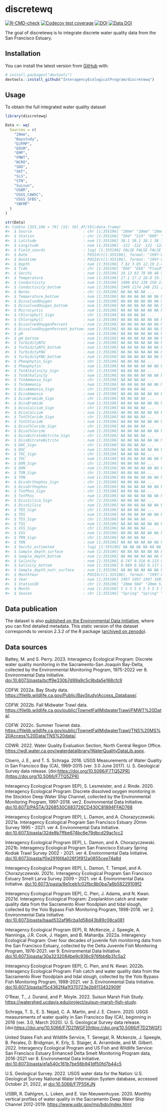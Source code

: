 
<!-- README.md is generated from README.Rmd. Please edit that file -->

# discretewq

<!-- badges: start -->

[![R-CMD-check](https://github.com/InteragencyEcologicalProgram/discretewq/actions/workflows/R-CMD-check.yaml/badge.svg)](https://github.com/InteragencyEcologicalProgram/discretewq/actions/workflows/R-CMD-check.yaml)
[![Codecov test
coverage](https://codecov.io/gh/InteragencyEcologicalProgram/discretewq/branch/main/graph/badge.svg)](https://codecov.io/gh/InteragencyEcologicalProgram/discretewq?branch=main)
[![DOI](https://zenodo.org/badge/309747392.svg)](https://zenodo.org/badge/latestdoi/309747392)
[![Data
DOI](https://img.shields.io/badge/Data%20publication%20DOI-10.6073/pasta/567ca1dce56cc819b1819117538bd718-blue.svg)](https://portal.edirepository.org/nis/mapbrowse?scope=edi&identifier=731)
<!-- badges: end -->

The goal of discretewq is to integrate discrete water quality data from
the San Francisco Estuary.

## Installation

You can install the latest version from [GitHub](https://github.com/)
with:

``` r
# install.packages("devtools")
devtools::install_github("InteragencyEcologicalProgram/discretewq")
```

## Usage

To obtain the full integrated water quality dataset

``` r
library(discretewq)

Data <- wq(
  Sources = c(
    "20mm",
    "Baystudy",
    "DJFMP",
    "EDSM",
    "EMP",
    "FMWT",
    "NCRO",
    "SDO",
    "SKT",
    "SLS",
    "STN",
    "Suisun",
    "USBR",
    "USGS_CAWSC",
    "USGS_SFBS",
    "YBFMP"
  )
)

str(Data)
#> tibble [355,196 × 79] (S3: tbl_df/tbl/data.frame)
#>  $ Source                       : chr [1:355196] "20mm" "20mm" "20mm" "20mm" ...
#>  $ Station                      : chr [1:355196] "504" "519" "809" "901" ...
#>  $ Latitude                     : num [1:355196] 38.1 38.1 38.1 38 38 ...
#>  $ Longitude                    : num [1:355196] -122 -122 -122 -122 -122 ...
#>  $ Field_coords                 : logi [1:355196] FALSE FALSE FALSE FALSE FALSE FALSE ...
#>  $ Date                         : POSIXct[1:355196], format: "1997-05-03" "1997-05-03" ...
#>  $ Datetime                     : POSIXct[1:355196], format: "1997-05-03 07:50:00" "1997-05-03 08:36:00" ...
#>  $ Depth                        : num [1:355196] 7.62 3.05 12.19 2.44 7.62 ...
#>  $ Tide                         : chr [1:355196] "Ebb" "Ebb" "Flood" "Flood" ...
#>  $ Secchi                       : num [1:355196] 16 13 63 78 90 48 58 70 68 74 ...
#>  $ Temperature                  : num [1:355196] 17.1 17.2 18.8 19.1 20 20.2 20.6 20.6 21.4 19.5 ...
#>  $ Conductivity                 : num [1:355196] 1490 652 239 250 276 311 302 339 321 230 ...
#>  $ Conductivity_bottom          : num [1:355196] 1949 1174 248 251 275 ...
#>  $ Notes                        : chr [1:355196] NA NA NA NA ...
#>  $ Temperature_bottom           : num [1:355196] NA NA NA NA NA NA NA NA NA NA ...
#>  $ DissolvedOxygen              : num [1:355196] NA NA NA NA NA NA NA NA NA NA ...
#>  $ DissolvedOxygen_bottom       : num [1:355196] NA NA NA NA NA NA NA NA NA NA ...
#>  $ Microcystis                  : num [1:355196] NA NA NA NA NA NA NA NA NA NA ...
#>  $ Chlorophyll_Sign             : chr [1:355196] NA NA NA NA ...
#>  $ Chlorophyll                  : num [1:355196] NA NA NA NA NA NA NA NA NA NA ...
#>  $ DissolvedOxygenPercent       : num [1:355196] NA NA NA NA NA NA NA NA NA NA ...
#>  $ DissolvedOxygenPercent_bottom: num [1:355196] NA NA NA NA NA NA NA NA NA NA ...
#>  $ pH                           : num [1:355196] NA NA NA NA NA NA NA NA NA NA ...
#>  $ pH_bottom                    : num [1:355196] NA NA NA NA NA NA NA NA NA NA ...
#>  $ TurbidityNTU                 : num [1:355196] NA NA NA NA NA NA NA NA NA NA ...
#>  $ TurbidityNTU_bottom          : num [1:355196] NA NA NA NA NA NA NA NA NA NA ...
#>  $ TurbidityFNU                 : num [1:355196] NA NA NA NA NA NA NA NA NA NA ...
#>  $ TurbidityFNU_bottom          : num [1:355196] NA NA NA NA NA NA NA NA NA NA ...
#>  $ Pheophytin_Sign              : chr [1:355196] NA NA NA NA ...
#>  $ Pheophytin                   : num [1:355196] NA NA NA NA NA NA NA NA NA NA ...
#>  $ TotAlkalinity_Sign           : chr [1:355196] NA NA NA NA ...
#>  $ TotAlkalinity                : num [1:355196] NA NA NA NA NA NA NA NA NA NA ...
#>  $ TotAmmonia_Sign              : chr [1:355196] NA NA NA NA ...
#>  $ TotAmmonia                   : num [1:355196] NA NA NA NA NA NA NA NA NA NA ...
#>  $ DissAmmonia_Sign             : chr [1:355196] NA NA NA NA ...
#>  $ DissAmmonia                  : num [1:355196] NA NA NA NA NA NA NA NA NA NA ...
#>  $ DissBromide_Sign             : chr [1:355196] NA NA NA NA ...
#>  $ DissBromide                  : num [1:355196] NA NA NA NA NA NA NA NA NA NA ...
#>  $ DissCalcium_Sign             : chr [1:355196] NA NA NA NA ...
#>  $ DissCalcium                  : num [1:355196] NA NA NA NA NA NA NA NA NA NA ...
#>  $ TotChloride_Sign             : chr [1:355196] NA NA NA NA ...
#>  $ TotChloride                  : num [1:355196] NA NA NA NA NA NA NA NA NA NA ...
#>  $ DissChloride_Sign            : chr [1:355196] NA NA NA NA ...
#>  $ DissChloride                 : num [1:355196] NA NA NA NA NA NA NA NA NA NA ...
#>  $ DissNitrateNitrite_Sign      : chr [1:355196] NA NA NA NA ...
#>  $ DissNitrateNitrite           : num [1:355196] NA NA NA NA NA NA NA NA NA NA ...
#>  $ DOC_Sign                     : chr [1:355196] NA NA NA NA ...
#>  $ DOC                          : num [1:355196] NA NA NA NA NA NA NA NA NA NA ...
#>  $ TOC_Sign                     : chr [1:355196] NA NA NA NA ...
#>  $ TOC                          : num [1:355196] NA NA NA NA NA NA NA NA NA NA ...
#>  $ DON_Sign                     : chr [1:355196] NA NA NA NA ...
#>  $ DON                          : num [1:355196] NA NA NA NA NA NA NA NA NA NA ...
#>  $ TON_Sign                     : chr [1:355196] NA NA NA NA ...
#>  $ TON                          : num [1:355196] NA NA NA NA NA NA NA NA NA NA ...
#>  $ DissOrthophos_Sign           : chr [1:355196] NA NA NA NA ...
#>  $ DissOrthophos                : num [1:355196] NA NA NA NA NA NA NA NA NA NA ...
#>  $ TotPhos_Sign                 : chr [1:355196] NA NA NA NA ...
#>  $ TotPhos                      : num [1:355196] NA NA NA NA NA NA NA NA NA NA ...
#>  $ DissSilica_Sign              : chr [1:355196] NA NA NA NA ...
#>  $ DissSilica                   : num [1:355196] NA NA NA NA NA NA NA NA NA NA ...
#>  $ TDS_Sign                     : chr [1:355196] NA NA NA NA ...
#>  $ TDS                          : num [1:355196] NA NA NA NA NA NA NA NA NA NA ...
#>  $ TSS_Sign                     : chr [1:355196] NA NA NA NA ...
#>  $ TSS                          : num [1:355196] NA NA NA NA NA NA NA NA NA NA ...
#>  $ VSS_Sign                     : chr [1:355196] NA NA NA NA ...
#>  $ VSS                          : num [1:355196] NA NA NA NA NA NA NA NA NA NA ...
#>  $ TKN_Sign                     : chr [1:355196] NA NA NA NA ...
#>  $ TKN                          : num [1:355196] NA NA NA NA NA NA NA NA NA NA ...
#>  $ Secchi_estimated             : logi [1:355196] NA NA NA NA NA NA ...
#>  $ Sample_depth_surface         : num [1:355196] NA NA NA NA NA NA NA NA NA NA ...
#>  $ Sample_depth_bottom          : num [1:355196] NA NA NA NA NA NA NA NA NA NA ...
#>  $ Salinity                     : num [1:355196] 0.747 0.316 0.113 0.118 0.131 ...
#>  $ Salinity_bottom              : num [1:355196] 0.989 0.582 0.117 0.119 0.13 ...
#>  $ Sample_depth_nutr_surface    : num [1:355196] NA NA NA NA NA NA NA NA NA NA ...
#>  $ MonthYear                    : POSIXct[1:355196], format: "1997-05-01" "1997-05-01" ...
#>  $ Year                         : num [1:355196] 1997 1997 1997 1997 1997 ...
#>  $ StationID                    : chr [1:355196] "20mm 504" "20mm 519" "20mm 809" "20mm 901" ...
#>  $ Month                        : num [1:355196] 5 5 5 5 5 5 5 5 5 5 ...
#>  $ Season                       : chr [1:355196] "Spring" "Spring" "Spring" "Spring" ...
```

## Data publication

The dataset is also [published on the Environmental Data
Initiative](https://portal.edirepository.org/nis/mapbrowse?scope=edi&identifier=731),
where you can find detailed metadata. This static version of the dataset
corresponds to version 2.3.2 of the R package ([archived on
zenodo](https://zenodo.org/record/6390964)).

## Data sources

Battey, M. and S. Perry. 2023. Interagency Ecological Program: Discrete
water quality monitoring in the Sacramento-San Joaquin Bay-Delta,
collected by the Environmental Monitoring Program, 1975-2022 ver 8.
Environmental Data Initiative.
[doi:10.6073/pasta/bcff9e330b7d99a9c5c9bda5e168cfc9](https://portal.edirepository.org/nis/metadataviewer?packageid=edi.458.8)

CDFW. 2022a. Bay Study data.
<https://filelib.wildlife.ca.gov/Public/BayStudy/Access_Database/>.

CDFW. 2022b. Fall Midwater Trawl data.
<https://filelib.wildlife.ca.gov/public/TownetFallMidwaterTrawl/FMWT%20Data/>.

CDFW. 2022c. Summer Townet data.
<https://filelib.wildlife.ca.gov/public/TownetFallMidwaterTrawl/TNS%20MS%20Access%20Data/TNS%20data/>.

CDWR. 2022. Water Quality Evaluation Section, North Central Region
Office.
<https://wdl.water.ca.gov/waterdatalibrary/WaterQualityDataLib.aspx>.

Cloern, J. E., and T. S. Schraga. 2016. USGS Measurements of Water
Quality in San Francisco Bay (CA), 1969-2015 (ver. 3.0 June 2017). U. S.
Geological Survey data release.
[doi:https://doi.org/10.5066/F7TQ5ZPR](https://doi.org/10.5066/F7TQ5ZPR)

Interagency Ecological Program (IEP), S. Lesmeister, and J. Rinde. 2020.
Interagency Ecological Program: Discrete dissolved oxygen monitoring in
the Stockton Deep Water Ship Channel, collected by the Environmental
Monitoring Program, 1997-2018. ver2. Environmental Data Initiative.
[doi:10.6073/PASTA/3268530C683726CD430C81894FFAD768](https://portal.edirepository.org/nis/metadataviewer?packageid=edi.276.2)

Interagency Ecological Program (IEP), L. Damon, and A. Chorazyczewski.
2021a. Interagency Ecological Program San Francisco Estuary 20mm Survey
1995 - 2021. ver 4. Environmental Data Initiative.
[doi:10.6073/pasta/32de8b7ffbe674bc6e79dbcd29ac1cc2](https://portal.edirepository.org/nis/metadataviewer?packageid=edi.535.4)

Interagency Ecological Program (IEP), L. Damon, and A. Chorazyczewski.
2021b. Interagency Ecological Program San Francisco Estuary Spring
Kodiak Trawl Survey 2002 - 2021. ver 4. Environmental Data Initiative.
[doi:10.6073/pasta/f0e2916f4a026f3f812a0855cee74a8d](https://portal.edirepository.org/nis/metadataviewer?packageid=edi.527.4)

Interagency Ecological Program (IEP), L. Damon, T. Tempel, and A.
Chorazyczewski. 2021c. Interagency Ecological Program San Francisco
Estuary Smelt Larva Survey 2009 – 2021. ver 4. Environmental Data
Initiative.
[doi:10.6073/pasta/8e1ceb1c02fbc8b0ba7a6b58229109f2](https://portal.edirepository.org/nis/metadataviewer?packageid=edi.534.4)

Interagency Ecological Program (IEP), C. Pien, J. Adams, and N. Kwan.
2021d. Interagency Ecological Program: Zooplankton catch and water
quality data from the Sacramento River floodplain and tidal slough,
collected by the Yolo Bypass Fish Monitoring Program, 1998-2018. ver 2.
Environmental Data Initiative.
[doi:10.6073/pasta/baad532af96cba1d58d43b89c08ca081](https://portal.edirepository.org/nis/metadataviewer?packageid=edi.494.2)

Interagency Ecological Program (IEP), R. McKenzie, J. Speegle, A.
Nanninga, J.R. Cook, J. Hagen, and B. Mahardja. 2022a. Interagency
Ecological Program: Over four decades of juvenile fish monitoring data
from the San Francisco Estuary, collected by the Delta Juvenile Fish
Monitoring Program, 1976-2021. ver 9. Environmental Data Initiative.
[doi:10.6073/pasta/30a3232084be9c936c976fbb6b31c5a2](https://portal.edirepository.org/nis/metadataviewer?packageid=edi.244.9)

Interagency Ecological Program (IEP), C. Pien, and N. Kwan. 2022b.
Interagency Ecological Program: Fish catch and water quality data from
the Sacramento River floodplain and tidal slough, collected by the Yolo
Bypass Fish Monitoring Program, 1998-2021. ver 3. Environmental Data
Initiative.
[doi:10.6073/pasta/f5c4362f4a1f370723e2b9113432909f](https://portal.edirepository.org/nis/metadataviewer?packageid=edi.233.3)

O’Rear, T., J. Durand, and P. Moyle. 2022. Suisun Marsh Fish Study.
<https://watershed.ucdavis.edu/project/suisun-marsh-fish-study>.

Schraga, T. S., E. S. Nejad, C. A. Martin, and J. E. Cloern. 2020. USGS
measurements of water quality in San Francisco Bay (CA), beginning in
2016 (ver. 3.0, March 2020). U. S. Geological Survey data release.
[doi:https://doi.org/10.5066/F7D21WGF](https://doi.org/10.5066/F7D21WGF)

United States Fish and Wildlife Service, T. Senegal, R. Mckenzie, J.
Speegle, B. Perales, D. Bridgman, K. Erly, S. Staiger, A. Arrambide, and
M. Gilbert. 2022. Interagency Ecological Program and US Fish and
Wildlife Service: San Francisco Estuary Enhanced Delta Smelt Monitoring
Program data, 2016-2021 ver 8. Environmental Data Initiative.
[doi:10.6073/pasta/e1a540c161b7be56b941df50fd7b44c5](https://portal.edirepository.org/nis/metadataviewer?packageid=edi.415.8)

U.S. Geological Survey. 2022. USGS water data for the Nation: U.S.
Geological Survey National Water Information System database, accessed
October 21, 2022, at
[doi:10.5066/F7P55KJN](https://doi.org/10.5066/F7P55KJN)

USBR, R. Dahlgren, L. Loken, and E. Van Nieuwenhuyse. 2020. Monthly
vertical profiles of water quality in the Sacramento Deep Water Ship
Channel 2012-2019. <https://www.usbr.gov/mp/bdo/index.html>
